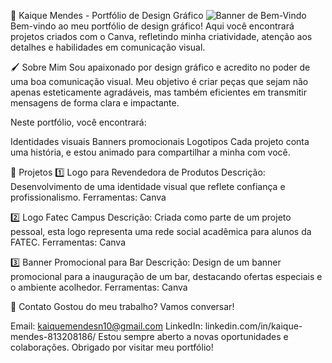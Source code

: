 🎨 Kaique Mendes - Portfólio de Design Gráfico
![Banner de Bem-Vindo](link-do-banner.gif)
Bem-vindo ao meu portfólio de design gráfico! Aqui você encontrará projetos criados com o Canva, refletindo minha criatividade, atenção aos detalhes e habilidades em comunicação visual.

🖌️ Sobre Mim
Sou apaixonado por design gráfico e acredito no poder de uma boa comunicação visual. Meu objetivo é criar peças que sejam não apenas esteticamente agradáveis, mas também eficientes em transmitir mensagens de forma clara e impactante.

Neste portfólio, você encontrará:

Identidades visuais
Banners promocionais
Logotipos
Cada projeto conta uma história, e estou animado para compartilhar a minha com você.

📂 Projetos
1️⃣ Logo para Revendedora de Produtos
Descrição: Desenvolvimento de uma identidade visual que reflete confiança e profissionalismo.
Ferramentas: Canva

2️⃣ Logo Fatec Campus
Descrição: Criada como parte de um projeto pessoal, esta logo representa uma rede social acadêmica para alunos da FATEC.
Ferramentas: Canva


3️⃣ Banner Promocional para Bar
Descrição: Design de um banner promocional para a inauguração de um bar, destacando ofertas especiais e o ambiente acolhedor.
Ferramentas: Canva


💼 Contato
Gostou do meu trabalho? Vamos conversar!

Email: kaiquemendesn10@gmail.com
LinkedIn: linkedin.com/in/kaique-mendes-813208186/
Estou sempre aberto a novas oportunidades e colaborações. Obrigado por visitar meu portfólio!
